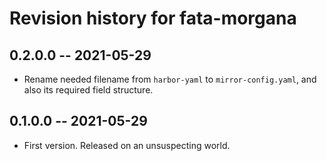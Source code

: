 # Revision history for fata-morgana

## 0.2.0.0 -- 2021-05-29

* Rename needed filename from `harbor-yaml` to `mirror-config.yaml`, and also its required field structure.

## 0.1.0.0 -- 2021-05-29

* First version. Released on an unsuspecting world.
